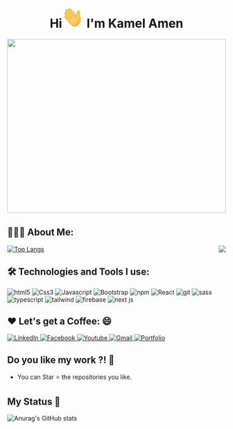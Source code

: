 <h1 align="center">Hi<img src="https://raw.githubusercontent.com/ABSphreak/ABSphreak/master/gifs/Hi.gif" height="50px"  width="50px"> I'm Kamel Amen</h1>

<!--
**Kamel-Amen/Kamel-Amen** is a ✨ _special_ ✨ repository because its `README.md` (this file) appears on your GitHub profile.

Here are some ideas to get you started:

- 🔭 I’m currently working on ...
- 🌱 I’m currently learning ...
- 👯 I’m looking to collaborate on ...
- 🤔 I’m looking for help with ...
- 💬 Ask me about ...
- 📫 How to reach me: ...
- 😄 Pronouns: ...
- ⚡ Fun fact: ...
-->

<div align="center">
  <img src="https://user-images.githubusercontent.com/62405933/161188355-f4d85c2e-3ef0-4981-8ce0-fdec3ba6a9a6.png" width="100%" height="400px">
</div>

## 👨🏻‍💻 About Me:
<img  src="https://user-images.githubusercontent.com/62405933/161188563-8508262f-6848-4b8b-b7c7-25225dc25772.gif" height="290px" align="right" />

<!--
## My Most Used Working Tools 💻
-->
[![Top Langs](https://github-readme-stats.vercel.app/api/top-langs/?username=Kamel-Amen)](https://github.com/Kamel-Amen/github-readme-stats)


## 🛠️ Technologies and Tools I use:

<p>
<img alt="html5" src="https://img.shields.io/badge/HTML5-E34F26?style=for-the-badge&logo=html5&logoColor=white" height="25px"/>
<img alt="Css3" src="https://img.shields.io/badge/CSS3-1572B6?style=for-the-badge&logo=css3&logoColor=white" height="25px"/>
<img alt="Javascript" src="https://img.shields.io/badge/JavaScript-323330?style=for-the-badge&logo=javascript&logoColor=F7DF1E"  height="25px"/>
<img alt="Bootstrap" src="https://img.shields.io/badge/Bootstrap-563D7C?style=for-the-badge&logo=bootstrap&logoColor=white" height="25px"/>
<img alt="npm" src="https://img.shields.io/badge/NPM-%23000000.svg?style=for-the-badge&logo=npm&logoColor=white" height="25px"/>
<img alt="React" src="https://img.shields.io/badge/React-20232A?style=for-the-badge&logo=react&logoColor=61DAFB" height="25px"/>
<img alt="git" src="https://img.shields.io/badge/-Git-F05032?style=flat-square&logo=git&logoColor=white" height="25px"/>
<img alt="sass" src="https://img.shields.io/badge/Sass-CC6699?style=for-the-badge&logo=sass&logoColor=white" height="25px"/>
<img alt="typescript" src="https://img.shields.io/badge/Typescript-CC6699?style=for-the-badge&logo=typescript&logoColor=white" height="25px"/>
<img alt="tailwind" src="https://img.shields.io/badge/Tailwind_CSS-38B2AC?style=for-the-badge&logo=tailwind-css&logoColor=white" height="25px" />
<img alt="firebase" src="https://img.shields.io/badge/firebase-a08021?style=for-the-badge&logo=firebase&logoColor=ffcd34" height="25px" />
<img alt="next js" src="https://img.shields.io/badge/Next-black?style=for-the-badge&logo=next.js&logoColor=white" height="25px" />
</p>

## ❤️ Let's get a Coffee: 😄

<p>
  <a href="https://www.linkedin.com/in/kamel-amen/" target="_blank">
    <img alt="LinkedIn" src="https://img.shields.io/badge/linkedin-%230077B5.svg?&style=for-the-badge&logo=linkedin&logoColor=white"  height="30px"/>
  </a> 
  
  <a href="https://www.facebook.com/profile.php?id=100011695663646" target="_blank">
    <img alt="Facebook" src="https://img.shields.io/badge/Facebook-1877F2?style=for-the-badge&logo=facebook&logoColor=white" height="30px"/>
  </a>
  
  <a href="https://www.youtube.com/@kamel_amen" target="_blank">
    <img alt="Youtube" src="https://img.shields.io/badge/YouTube-FF0000?style=for-the-badge&logo=youtube&logoColor=white" height="30px" />
  </a>
  
  <a href="mailto:kamelamen38@gmail.com" target="_blank">
    <img alt="Gmail" src="https://img.shields.io/badge/Gmail-D14836?style=for-the-badge&logo=gmail&logoColor=white" height="30px" />
  </a>

  <a href="https://kamel-amen.github.io/react-portfolio/" target="_blank">
    <img alt="Portfolio" src="https://img.shields.io/badge/Portfolio-255E63?style=for-the-badge&logo=About.me&logoColor=white
" height="30px" />
  </a>

</p>


## Do you like my work ?! 🤩
<ul>
  <li>You can Star ⭐ the repositories you like.</li>
  <!--
      <li>You can react ❤️ to my LinkedIn posts.</li>
  -->
</ul>

## My Status 🤔
![Anurag's GitHub stats](https://github-readme-stats.vercel.app/api?username=Kamel-Amen&show_icons=true&theme=radical)
